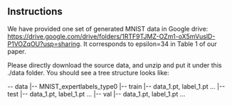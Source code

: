 ## Instructions

We have provided one set of generated MNIST data in Google drive: https://drive.google.com/drive/folders/1RTF9TJMZ-OZm1-oX5mVuslD-P1VOZqOU?usp=sharing. It corresponds to epsilon=34 in Table 1 of our paper. 

Please directly download the source data, and unzip and put it under this ./data folder. You should see a tree structure looks like:

-- data
    |-- MNIST_expertlabels_type0
        |-- train
            |-- data_1.pt, label_1.pt ...
        |-- test
            |-- data_1.pt, label_1.pt ...
        |-- val
            |-- data_1.pt, label_1.pt ...

